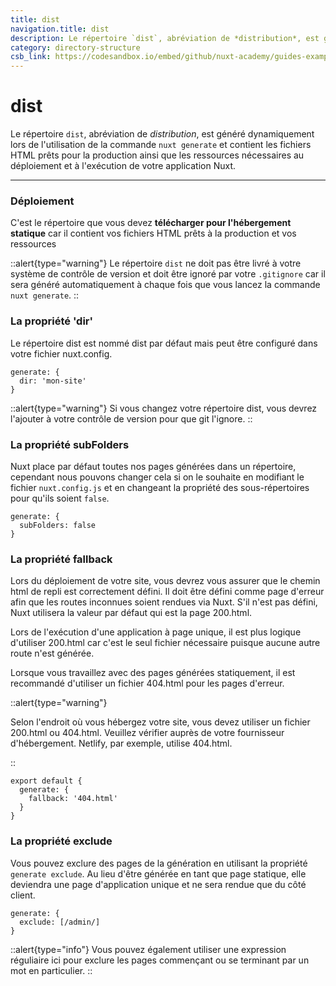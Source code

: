 ```yaml
---
title: dist
navigation.title: dist
description: Le répertoire `dist`, abréviation de *distribution*, est généré dynamiquement lors de l'utilisation de la commande `nuxt generate` et contient les fichiers HTML prêts pour la production ainsi que les ressources nécessaires au déploiement et à l'exécution de votre application Nuxt.
category: directory-structure
csb_link: https://codesandbox.io/embed/github/nuxt-academy/guides-examples/tree/master/04_directory_structure/05_dist?fontsize=14&hidenavigation=1&theme=dark
---
```


# dist

Le répertoire `dist`, abréviation de _distribution_, est généré dynamiquement lors de l'utilisation de la commande `nuxt generate` et contient les fichiers HTML prêts pour la production ainsi que les ressources nécessaires au déploiement et à l'exécution de votre application Nuxt.

---
### Déploiement

C'est le répertoire que vous devez **télécharger pour l'hébergement statique** car il contient vos fichiers HTML prêts à la production et vos ressources

::alert{type="warning"}
Le répertoire `dist` ne doit pas être livré à votre système de contrôle de version et doit être ignoré par votre `.gitignore` car il sera généré automatiquement à chaque fois que vous lancez la commande `nuxt generate`.
::

### La propriété 'dir'

Le répertoire dist est nommé dist par défaut mais peut être configuré dans votre fichier nuxt.config.

```js{}[nuxt.config.js]
generate: {
  dir: 'mon-site'
}
```

::alert{type="warning"}
Si vous changez votre répertoire dist, vous devrez l'ajouter à votre contrôle de version pour que git l'ignore.
::

### La propriété subFolders

Nuxt place par défaut toutes nos pages générées dans un répertoire, cependant nous pouvons changer cela si on le souhaite en modifiant le fichier `nuxt.config.js` et en changeant la propriété des sous-répertoires pour qu'ils soient `false`.

```js{}[nuxt.config.js]
generate: {
  subFolders: false
}
```

### La propriété fallback

Lors du déploiement de votre site, vous devrez vous assurer que le chemin html de repli est correctement défini. Il doit être défini comme page d'erreur afin que les routes inconnues soient rendues via Nuxt. S'il n'est pas défini, Nuxt utilisera la valeur par défaut qui est la page 200.html.

Lors de l'exécution d'une application à page unique, il est plus logique d'utiliser 200.html car c'est le seul fichier nécessaire puisque aucune autre route n'est générée.

Lorsque vous travaillez avec des pages générées statiquement, il est recommandé d'utiliser un fichier 404.html pour les pages d'erreur.

::alert{type="warning"}

Selon l'endroit où vous hébergez votre site, vous devez utiliser un fichier 200.html ou 404.html. Veuillez vérifier auprès de votre fournisseur d'hébergement. Netlify, par exemple, utilise 404.html.

::

```js{}[nuxt.config.js]
export default {
  generate: {
    fallback: '404.html'
  }
}
```

### La propriété exclude

Vous pouvez exclure des pages de la génération en utilisant la propriété `generate exclude`. Au lieu d'être générée en tant que page statique, elle deviendra une page d'application unique et ne sera rendue que du côté client.

```js{}[nuxt.config.js]
generate: {
  exclude: [/admin/]
}
```


::alert{type="info"}
Vous pouvez également utiliser une expression réguliaire ici pour exclure les pages commençant ou se terminant par un mot en particulier.
::
